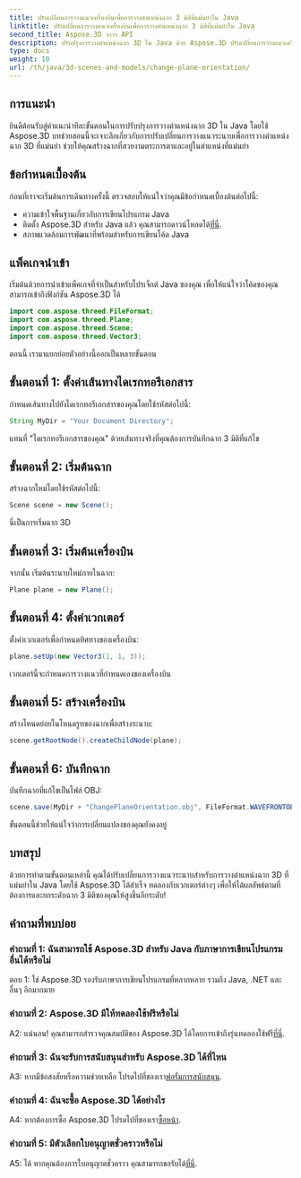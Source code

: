 ```yaml
---
title: ปรับเปลี่ยนการวางแนวเครื่องบินเพื่อการวางตำแหน่งฉาก 3 มิติที่แม่นยำใน Java
linktitle: ปรับเปลี่ยนการวางแนวเครื่องบินเพื่อการวางตำแหน่งฉาก 3 มิติที่แม่นยำใน Java
second_title: Aspose.3D จาวา API
description: ปรับปรุงการวางตำแหน่งฉาก 3D ใน Java ด้วย Aspose.3D ปรับเปลี่ยนการวางแนวเครื่องบินเพื่อความแม่นยำ ดาวน์โหลดตอนนี้เพื่อสัมผัสประสบการณ์ภาพอันน่าหลงใหล
type: docs
weight: 10
url: /th/java/3d-scenes-and-models/change-plane-orientation/
---
```

## การแนะนำ

ยินดีต้อนรับสู่คำแนะนำทีละขั้นตอนในการปรับปรุงการวางตำแหน่งฉาก 3D ใน Java โดยใช้ Aspose.3D บทช่วยสอนนี้จะเจาะลึกเกี่ยวกับการปรับเปลี่ยนการวางแนวระนาบเพื่อการวางตำแหน่งฉาก 3D ที่แม่นยำ ช่วยให้คุณสร้างฉากที่สวยงามตระการตาและอยู่ในตำแหน่งที่แม่นยำ

## ข้อกำหนดเบื้องต้น

ก่อนที่เราจะเริ่มต้นการเดินทางครั้งนี้ ตรวจสอบให้แน่ใจว่าคุณมีข้อกำหนดเบื้องต้นต่อไปนี้:

- ความเข้าใจพื้นฐานเกี่ยวกับการเขียนโปรแกรม Java
- ติดตั้ง Aspose.3D สำหรับ Java แล้ว คุณสามารถดาวน์โหลดได้[ที่นี่](https://releases.aspose.com/3d/java/).
- สภาพแวดล้อมการพัฒนาที่พร้อมสำหรับการเขียนโค้ด Java

## แพ็คเกจนำเข้า

เริ่มต้นด้วยการนำเข้าแพ็คเกจที่จำเป็นสำหรับโปรเจ็กต์ Java ของคุณ เพื่อให้แน่ใจว่าโค้ดของคุณสามารถเข้าถึงฟังก์ชัน Aspose.3D ได้ 

```java
import com.aspose.threed.FileFormat;
import com.aspose.threed.Plane;
import com.aspose.threed.Scene;
import com.aspose.threed.Vector3;
```

ตอนนี้ เรามาแยกย่อยตัวอย่างนี้ออกเป็นหลายขั้นตอน

## ขั้นตอนที่ 1: ตั้งค่าเส้นทางไดเรกทอรีเอกสาร

กำหนดเส้นทางไปยังไดเรกทอรีเอกสารของคุณโดยใช้รหัสต่อไปนี้:

```java
String MyDir = "Your Document Directory";
```

แทนที่ "ไดเรกทอรีเอกสารของคุณ" ด้วยเส้นทางจริงที่คุณต้องการบันทึกฉาก 3 มิติที่แก้ไข

## ขั้นตอนที่ 2: เริ่มต้นฉาก

สร้างฉากใหม่โดยใช้รหัสต่อไปนี้:

```java
Scene scene = new Scene();
```

นี่เป็นการเริ่มฉาก 3D

## ขั้นตอนที่ 3: เริ่มต้นเครื่องบิน

จากนั้น เริ่มต้นระนาบใหม่ภายในฉาก:

```java
Plane plane = new Plane();
```

## ขั้นตอนที่ 4: ตั้งค่าเวกเตอร์

ตั้งค่าเวกเตอร์เพื่อกำหนดทิศทางของเครื่องบิน:

```java
plane.setUp(new Vector3(1, 1, 3));
```

เวกเตอร์นี้จะกำหนดการวางแนวที่กำหนดเองของเครื่องบิน

## ขั้นตอนที่ 5: สร้างเครื่องบิน

สร้างโหนดย่อยในโหนดรูทของฉากเพื่อสร้างระนาบ:

```java
scene.getRootNode().createChildNode(plane);
```

## ขั้นตอนที่ 6: บันทึกฉาก

บันทึกฉากที่แก้ไขเป็นไฟล์ OBJ:

```java
scene.save(MyDir + "ChangePlaneOrientation.obj", FileFormat.WAVEFRONTOBJ);
```

ขั้นตอนนี้ช่วยให้แน่ใจว่าการเปลี่ยนแปลงของคุณยังคงอยู่

## บทสรุป

ด้วยการทำตามขั้นตอนเหล่านี้ คุณได้ปรับเปลี่ยนการวางแนวระนาบสำหรับการวางตำแหน่งฉาก 3D ที่แม่นยำใน Java โดยใช้ Aspose.3D ได้สำเร็จ ทดลองกับเวกเตอร์ต่างๆ เพื่อให้ได้ผลลัพธ์ตามที่ต้องการและยกระดับฉาก 3 มิติของคุณให้สูงขึ้นอีกระดับ!


## คำถามที่พบบ่อย

### คำถามที่ 1: ฉันสามารถใช้ Aspose.3D สำหรับ Java กับภาษาการเขียนโปรแกรมอื่นได้หรือไม่

ตอบ 1: ใช่ Aspose.3D รองรับภาษาการเขียนโปรแกรมที่หลากหลาย รวมถึง Java, .NET และอื่นๆ อีกมากมาย

### คำถามที่ 2: Aspose.3D มีให้ทดลองใช้ฟรีหรือไม่

 A2: แน่นอน! คุณสามารถสำรวจคุณสมบัติของ Aspose.3D ได้โดยการเข้าถึงรุ่นทดลองใช้ฟรี[ที่นี่](https://releases.aspose.com/).

### คำถามที่ 3: ฉันจะรับการสนับสนุนสำหรับ Aspose.3D ได้ที่ไหน

 A3: หากมีข้อสงสัยหรือความช่วยเหลือ โปรดไปที่ของเรา[ฟอรั่มการสนับสนุน](https://forum.aspose.com/c/3d/18).

### คำถามที่ 4: ฉันจะซื้อ Aspose.3D ได้อย่างไร

 A4: หากต้องการซื้อ Aspose.3D โปรดไปที่ของเรา[ซื้อหน้า](https://purchase.aspose.com/buy).

### คำถามที่ 5: มีตัวเลือกใบอนุญาตชั่วคราวหรือไม่

 A5: ได้ หากคุณต้องการใบอนุญาตชั่วคราว คุณสามารถขอรับได้[ที่นี่](https://purchase.aspose.com/temporary-license/).